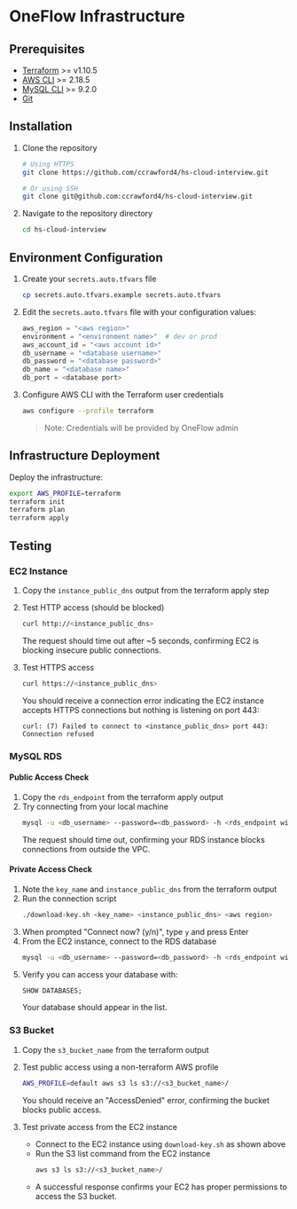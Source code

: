 # OneFlow Infrastructure

## Prerequisites
- [Terraform](https://developer.hashicorp.com/terraform/install) >= v1.10.5
- [AWS CLI](https://docs.aws.amazon.com/cli/latest/userguide/getting-started-install.html) >= 2.18.5
- [MySQL CLI](https://dev.mysql.com/doc/mysql-getting-started/en/) >= 9.2.0
- [Git](https://git-scm.com/book/en/v2/Getting-Started-Installing-Git)

## Installation

1. Clone the repository
   ```bash
   # Using HTTPS
   git clone https://github.com/ccrawford4/hs-cloud-interview.git
   
   # Or using SSH
   git clone git@github.com:ccrawford4/hs-cloud-interview.git
   ```

2. Navigate to the repository directory
   ```bash
   cd hs-cloud-interview
   ```

## Environment Configuration

1. Create your `secrets.auto.tfvars` file
   ```bash
   cp secrets.auto.tfvars.example secrets.auto.tfvars
   ```

2. Edit the `secrets.auto.tfvars` file with your configuration values:
   ```terraform
   aws_region = "<aws region>"
   environment = "<environment name>"  # dev or prod
   aws_account_id = "<aws account id>"
   db_username = "<database username>"
   db_password = "<database password>"
   db_name = "<database name>"
   db_port = <database port>
   ```

3. Configure AWS CLI with the Terraform user credentials
   ```bash
   aws configure --profile terraform
   ```
   > Note: Credentials will be provided by OneFlow admin

## Infrastructure Deployment

Deploy the infrastructure:
```bash
export AWS_PROFILE=terraform
terraform init
terraform plan
terraform apply
```

## Testing

### EC2 Instance

1. Copy the `instance_public_dns` output from the terraform apply step
2. Test HTTP access (should be blocked)
   ```bash
   curl http://<instance_public_dns>
   ```
   The request should time out after ~5 seconds, confirming EC2 is blocking insecure public connections.

3. Test HTTPS access
   ```bash
   curl https://<instance_public_dns>
   ```
   You should receive a connection error indicating the EC2 instance accepts HTTPS connections but nothing is listening on port 443:
   ```
   curl: (7) Failed to connect to <instance_public_dns> port 443: Connection refused
   ```

### MySQL RDS

#### Public Access Check
1. Copy the `rds_endpoint` from the terraform apply output
2. Try connecting from your local machine
   ```bash
   mysql -u <db_username> --password=<db_password> -h <rds_endpoint without port>
   ```
   The request should time out, confirming your RDS instance blocks connections from outside the VPC.

#### Private Access Check
1. Note the `key_name` and `instance_public_dns` from the terraform output
2. Run the connection script
   ```bash
   ./download-key.sh <key_name> <instance_public_dns> <aws region>
   ```
3. When prompted "Connect now? (y/n)", type `y` and press Enter
4. From the EC2 instance, connect to the RDS database
   ```bash
   mysql -u <db_username> --password=<db_password> -h <rds_endpoint without port>
   ```
5. Verify you can access your database with:
   ```sql
   SHOW DATABASES;
   ```
   Your database should appear in the list.

### S3 Bucket

1. Copy the `s3_bucket_name` from the terraform output
2. Test public access using a non-terraform AWS profile
   ```bash
   AWS_PROFILE=default aws s3 ls s3://<s3_bucket_name>/
   ```
   You should receive an "AccessDenied" error, confirming the bucket blocks public access.

3. Test private access from the EC2 instance
   - Connect to the EC2 instance using `download-key.sh` as shown above
   - Run the S3 list command from the EC2 instance
     ```bash
     aws s3 ls s3://<s3_bucket_name>/
     ```
   - A successful response confirms your EC2 has proper permissions to access the S3 bucket.
